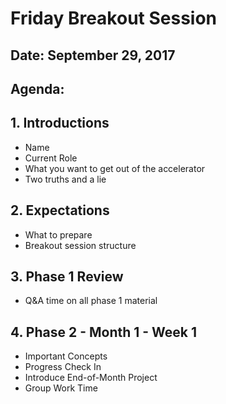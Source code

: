 # Friday Breakout Session
## Date: September 29, 2017

## Agenda:

## 1. Introductions
- Name
- Current Role
- What you want to get out of the accelerator
- Two truths and a lie

## 2. Expectations
- What to prepare
- Breakout session structure

## 3. Phase 1 Review
- Q&A time on all phase 1 material

## 4. Phase 2 - Month 1 - Week 1
- Important Concepts
- Progress Check In
- Introduce End-of-Month Project
- Group Work Time